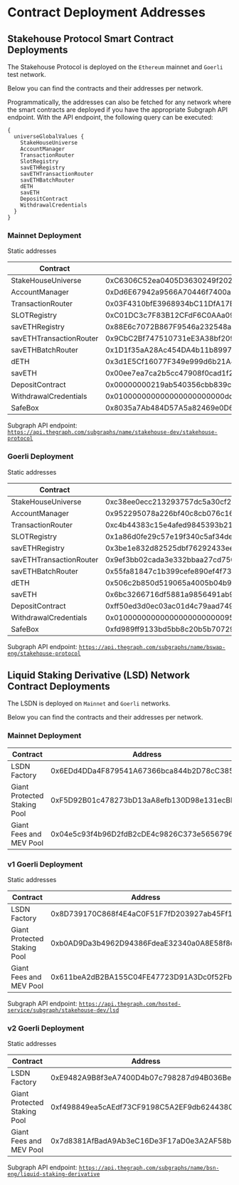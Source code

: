 # Contract Deployment Addresses

## Stakehouse Protocol Smart Contract Deployments

The Stakehouse Protocol is deployed on the `Ethereum` mainnet and `Goerli` test network.

Below you can find the contracts and their addresses per network.

Programmatically, the addresses can also be fetched for any network where the smart contracts are deployed if you have the appropriate Subgraph API endpoint. With the API endpoint, the following query can be executed:
```
{
  universeGlobalValues {
    StakeHouseUniverse
    AccountManager
    TransactionRouter
    SlotRegistry
    savETHRegistry
    savETHTransactionRouter
    savETHBatchRouter
    dETH
    savETH
    DepositContract
    WithdrawalCredentials
  }
}
```

### Mainnet Deployment

Static addresses

| Contract | Address |
| -------- | -------- |
| StakeHouseUniverse     |  0xC6306C52ea0405D3630249f202751aE3043056bd    |
| AccountManager     |  0xDd6E67942a9566A70446f7400a21240C5f71377C    |
| TransactionRouter     |    0x03F4310bfE3968934bC11DfA17B8DF809D7DEA80  |
| SLOTRegistry     |   0xC01DC3c7F83B12CFdF6C0AAa09c880EB45c48569   |
| savETHRegistry     |   0x88E6c7072B867F9546a232548a5D3271986B3C0c   |
| savETHTransactionRouter     |   0x9CbC2Bf747510731eE3A38bf209a299261038369   |
| savETHBatchRouter     |   0x1D1f35aA28Ac454DA4b11b89971F5F8E6B207d37   |
| dETH     |   0x3d1E5Cf16077F349e999d6b21A4f646e83Cd90c5   |
| savETH     |   0x00ee7ea7ca2b5cc47908f0cad1f296efbde1402e   |
| DepositContract     |  0x00000000219ab540356cbb839cbe05303d7705fa    |
| WithdrawalCredentials     |  0x010000000000000000000000dd6e67942a9566a70446f7400a21240c5f71377c    |
| SafeBox | 0x8035a7Ab484D57A5a82469e0D6a38b2c942afBef |

Subgraph API endpoint: [`https://api.thegraph.com/subgraphs/name/stakehouse-dev/stakehouse-protocol`](https://api.thegraph.com/subgraphs/name/stakehouse-dev/stakehouse-protocol)

### Goerli Deployment

Static addresses

| Contract | Address |
| -------- | -------- |
| StakeHouseUniverse     |  0xc38ee0ecc213293757dc5a30cf253d3f40726e4c    |
| AccountManager     |  0x952295078a226bf40c8cb076c16e0e7229f77b28    |
| TransactionRouter     |    0xc4b44383c15e4afed9845393b215a75d44d3d24b  |
| SLOTRegistry     |   0x1a86d0fe29c57e19f340c5af34de82946f22ec5d   |
| savETHRegistry     |   0x3be1e832d82525dbf76292433ee70ca8080e41d9   |
| savETHTransactionRouter     |   0x9ef3bb02cada3e332bbaa27cd750541c5ffb5b03   |
| savETHBatchRouter     |   0x55fa81847c1b399cefe890ef4f7389e0e16a9c19   |
| dETH     |   0x506c2b850d519065a4005b04b9ceed946a64cb6f   |
| savETH     |   0x6bc3266716df5881a9856491ab93303f725a3047   |
| DepositContract     |  0xff50ed3d0ec03ac01d4c79aad74928bff48a7b2b    |
| WithdrawalCredentials     |  0x010000000000000000000000952295078a226bf40c8cb076c16e0e7229f77b28    |
| SafeBox | 0xfd989ff9133bd5bb8c20b5b707296272a9fa2fbc |

Subgraph API endpoint: [`https://api.thegraph.com/subgraphs/name/bswap-eng/stakehouse-protocol`](https://api.thegraph.com/subgraphs/name/bswap-eng/stakehouse-protocol)

## Liquid Staking Derivative (LSD) Network Contract Deployments

The LSDN is deployed on `Mainnet` and `Goerli` networks.

Below you can find the contracts and their addresses per network.

### Mainnet Deployment

| Contract | Address |
| -------- | -------- |
| LSDN Factory     |  0x6EDd4DDa4F879541A67366bca844b2D78cC3850A    |
| Giant Protected Staking Pool     |  0xF5D92B01c478273bD13aA8efb130D98e131ecBB9    |
| Giant Fees and MEV Pool     |    0x04e5c93f4b96D2fdB2cDE4c9826C373e5656796E  |


### v1 Goerli Deployment

Static addresses

| Contract | Address |
| -------- | -------- |
| LSDN Factory     |  0x8D739170C868f4E4aC0F51F7fD203927ab45Ff13    |
| Giant Protected Staking Pool     |  0xb0AD9Da3b4962D94386FdeaE32340a0A8E58f8d1    |
| Giant Fees and MEV Pool     |    0x611beA2dB2BA155C04FE47723D91A3Dc0f52Fbe1  |

Subgraph API endpoint: [`https://api.thegraph.com/hosted-service/subgraph/stakehouse-dev/lsd`](https://api.thegraph.com/hosted-service/subgraph/stakehouse-dev/lsd)


### v2 Goerli Deployment

Static addresses

| Contract | Address |
| -------- | -------- |
| LSDN Factory     |  0xE9482A9B8f3eA7400D4b07c798287d94B036Be5C    |
| Giant Protected Staking Pool     |  0xf498849ea5cAEdf73CF9198C5A2EF9db62443809    |
| Giant Fees and MEV Pool     |    0x7d8381AfBadA9Ab3eC16De3F17aD0e3A2AF58b79  |

Subgraph API endpoint: [`https://api.thegraph.com/subgraphs/name/bsn-eng/liquid-staking-derivative`](https://api.thegraph.com/subgraphs/name/bsn-eng/liquid-staking-derivative)
